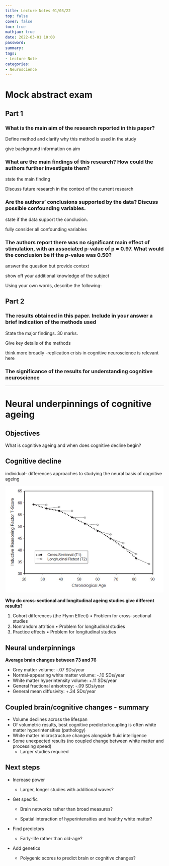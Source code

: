 ```yaml
---
title: Lecture Notes 01/03/22
top: false
cover: false
toc: true
mathjax: true
date: 2022-03-01 10:00
password:
summary:
tags:
- Lecture Note
categories:
- Neuroscience
---
```


# Mock abstract exam

## Part 1

### What is the main aim of the research reported in this paper? 

Define method and clarify why this method is used in the study

give background information on aim 

### What are the main findings of this research? How could the authors further investigate them?

state the main finding



Discuss future research in the context of the current research

### Are the authors’ conclusions supported by the data? Discuss possible confounding variables. 

state if the data support the conclusion.

fully consider all confounding variables

### The authors report there was no significant main effect of stimulation, with an associated p-value of p = 0.97. What would the conclusion be if the *p*-value was 0.50? 

answer the question but provide context

show off your additional knowledge of the subject

Using your own words, describe the following:

## Part 2 

### The results obtained in this paper. Include in your answer a brief indication of the methods used

State the major findings. 30 marks.

Give key details of the methods



think more broadly -replication crisis in cognitive neuroscience is relevant here



### The significance of the results for understanding cognitive neuroscience



---

# Neural underpinnings of cognitive ageing

## Objectives

What is cognitive ageing and when does cognitive decline begin?

## Cognitive decline

individual- differences approaches to studying the neural basis of cognitive ageing

![cross-sectional and longitudinal ageing](https://raw.githubusercontent.com/ReveRoyl/PictureBed/main/BlogImg/202203261740132.png)

**Why do cross-sectional and longitudinal ageing studies give different results?**

1. Cohort differences (the Flynn Effect)
• Problem for cross-sectional studies
2. Nonrandom attrition
• Problem for longitudinal studies
3. Practice effects
• Problem for longitudinal studies

## Neural underpinnings

**Average brain changes between 73 and 76**

- Grey matter volume: -.07 SDs/year
- Normal-appearing white matter volume: -.10 SDs/year
- White matter hyperintensity volume: +.11 SDs/year
- General fractional anisotropy: -.09 SDs/year
- General mean diffusivity: +.34 SDs/year

## Coupled brain/cognitive changes - summary

- Volume declines across the lifespan
- Of volumetric results, best cognitive predictor/coupling is often white matter hyperintensities (pathology)
- White matter microstructure changes alongside fluid intelligence
- Some unexpected results (no coupled change between white matter and processing speed)
  - Larger studies required

## Next steps

- Increase power

  - Larger, longer studies with additional waves?

- Get specific

  - Brain networks rather than broad measures?

  - Spatial interaction of hyperintensities and healthy white matter?

- Find predictors

  - Early-life rather than old-age?

- Add genetics

  - Polygenic scores to predict brain or cognitive changes?